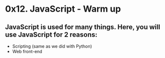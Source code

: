 # 0x12. JavaScript - Warm up
## JavaScript is used for many things. Here, you will use JavaScript for 2 reasons:

* Scripting (same as we did with Python)
* Web front-end


